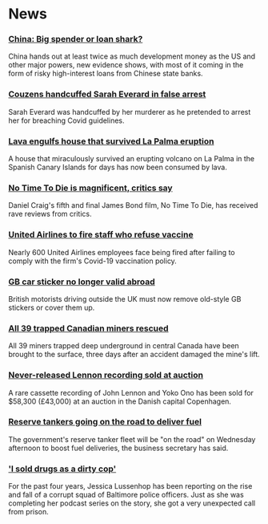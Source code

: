 # News
### [China: Big spender or loan shark?](https://www.bbc.com/news/world-asia-china-58679039)
China hands out at least twice as much development money as the US and other major powers, new evidence shows, with most of it coming in the form of risky high-interest loans from Chinese state banks. 
### [Couzens handcuffed Sarah Everard in false arrest](https://www.bbc.com/news/uk-england-london-58733714)
Sarah Everard was handcuffed by her murderer as he pretended to arrest her for breaching Covid guidelines.
### [Lava engulfs house that survived La Palma eruption](https://www.bbc.com/news/world-europe-58733854)
A house that miraculously survived an erupting volcano on La Palma in the Spanish Canary Islands for days has now been consumed by lava.
### [No Time To Die is magnificent, critics say](https://www.bbc.com/news/entertainment-arts-58718299)
Daniel Craig's fifth and final James Bond film, No Time To Die, has received rave reviews from critics.
### [United Airlines to fire staff who refuse vaccine](https://www.bbc.com/news/business-58731340)
Nearly 600 United Airlines employees face being fired after failing to comply with the firm's Covid-19 vaccination policy.
### [GB car sticker no longer valid abroad](https://www.bbc.com/news/business-58734265)
British motorists driving outside the UK must now remove old-style GB stickers or cover them up.
### [All 39 trapped Canadian miners rescued](https://www.bbc.com/news/world-us-canada-58729093)
All 39 miners trapped deep underground in central Canada have been brought to the surface, three days after an accident damaged the mine's lift. 
### [Never-released Lennon recording sold at auction](https://www.bbc.com/news/world-europe-58710135)
A rare cassette recording of John Lennon and Yoko Ono has been sold for $58,300 (£43,000) at an auction in the Danish capital Copenhagen.
### [Reserve tankers going on the road to deliver fuel](https://www.bbc.com/news/uk-58729653)
The government's reserve tanker fleet will be "on the road" on Wednesday afternoon to boost fuel deliveries, the business secretary has said. 
### ['I sold drugs as a dirty cop'](https://www.bbc.com/news/world-us-canada-58710164)
For the past four years, Jessica Lussenhop has been reporting on the rise and fall of a corrupt squad of Baltimore police officers. Just as she was completing her podcast series on the story, she got a very unexpected call from prison.
